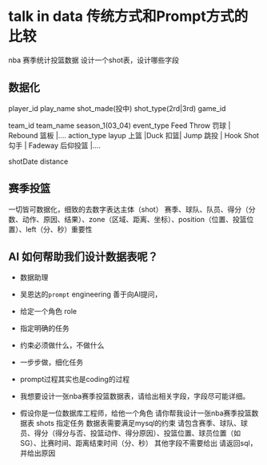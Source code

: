 # talk in data 传统方式和Prompt方式的比较

nba 赛季统计投篮数据 设计一个shot表，设计哪些字段
## 数据化
player_id play_name shot_made(投中) shot_type(2rd|3rd) game_id

team_id team_name season_1(03_04) 
event_type Feed Throw 罚球 | Rebound 篮板 |....
action_type layup 上篮 |Duck 扣篮| Jump 跳投 | Hook Shot 勾手 | Fadeway 后仰投篮 |....

shotDate
distance

## 赛季投篮

一切皆可数据化，细致的去数字表达主体（shot）
赛季、球队、队员、得分（分数、动作、原因、结果）、zone（区域、距离、坐标）、position（位置、投篮位置）、left（分、秒）重要性


## AI 如何帮助我们设计数据表呢？
- 数据助理
- 吴恩达的`prompt` engineering 善于向AI提问，
 - 给定一个角色 role
 - 指定明确的任务
 - 约束必须做什么，不做什么
 - 一步步做，细化任务
- prompt过程其实也是coding的过程

- 我想要设计一张nba赛季投篮数据表，请给出相关字段，字段尽可能详细。
- 假设你是一位数据库工程师，给他一个角色
 请你帮我设计一张nba赛季投篮数据表 shots 指定任务
 数据表需要满足mysql的约束
 请包含赛季、球队、球员、得分（得分与否、投篮动作、得分原因）、投篮位置、球员位置（如SG）、比赛时间、距离结束时间（分、秒）
 其他字段不需要给出
 请返回sql，并给出原因